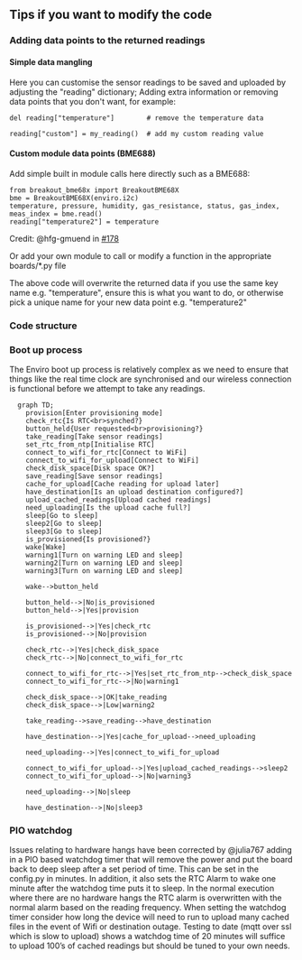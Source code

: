 
## Tips if you want to modify the code
### Adding data points to the returned readings
#### Simple data mangling
Here you can customise the sensor readings to be saved and uploaded by adjusting the "reading" dictionary; Adding extra information or removing data points that you don't want, for example:
```
del reading["temperature"]        # remove the temperature data

reading["custom"] = my_reading()  # add my custom reading value
```

#### Custom module data points (BME688)
Add simple built in module calls here directly such as a BME688:

```
from breakout_bme68x import BreakoutBME68X
bme = BreakoutBME68X(enviro.i2c)
temperature, pressure, humidity, gas_resistance, status, gas_index, meas_index = bme.read()
reading["temperature2"] = temperature
```
Credit: @hfg-gmuend in [#178](https://github.com/pimoroni/enviro/issues/178)
  
Or add your own module to call or modify a function in the appropriate boards/*.py file

The above code will overwrite the returned data if you use the same key name e.g. "temperature", ensure this is what you want to do, or otherwise pick a unique name for your new data point e.g. "temperature2"

### Code structure

### Boot up process

The Enviro boot up process is relatively complex as we need to ensure that things like the real time clock are synchronised and our wireless connection is functional before we attempt to take any readings.

```mermaid
  graph TD;
    provision[Enter provisioning mode]
    check_rtc{Is RTC<br>synched?}
    button_held{User requested<br>provisioning?}
    take_reading[Take sensor readings]
    set_rtc_from_ntp[Initialise RTC]
    connect_to_wifi_for_rtc[Connect to WiFi]
    connect_to_wifi_for_upload[Connect to WiFi]
    check_disk_space[Disk space OK?]
    save_reading[Save sensor readings]
    cache_for_upload[Cache reading for upload later]
    have_destination[Is an upload destination configured?]
    upload_cached_readings[Upload cached readings]
    need_uploading[Is the upload cache full?]
    sleep[Go to sleep]
    sleep2[Go to sleep]
    sleep3[Go to sleep]
    is_provisioned{Is provisioned?}
    wake[Wake]
    warning1[Turn on warning LED and sleep]
    warning2[Turn on warning LED and sleep]
    warning3[Turn on warning LED and sleep]

    wake-->button_held

    button_held-->|No|is_provisioned
    button_held-->|Yes|provision

    is_provisioned-->|Yes|check_rtc
    is_provisioned-->|No|provision

    check_rtc-->|Yes|check_disk_space
    check_rtc-->|No|connect_to_wifi_for_rtc

    connect_to_wifi_for_rtc-->|Yes|set_rtc_from_ntp-->check_disk_space
    connect_to_wifi_for_rtc-->|No|warning1

    check_disk_space-->|OK|take_reading
    check_disk_space-->|Low|warning2

    take_reading-->save_reading-->have_destination

    have_destination-->|Yes|cache_for_upload-->need_uploading

    need_uploading-->|Yes|connect_to_wifi_for_upload

    connect_to_wifi_for_upload-->|Yes|upload_cached_readings-->sleep2
    connect_to_wifi_for_upload-->|No|warning3

    need_uploading-->|No|sleep

    have_destination-->|No|sleep3

```

### PIO watchdog

Issues relating to hardware hangs have been corrected by @julia767 adding in a PIO based watchdog timer that will remove the power and put the board back to deep sleep after a set period of time.  This can be set in the config.py in minutes.  In addition, it also sets the RTC Alarm to wake one minute after the watchdog time puts it to sleep.  In the normal execution where there are no hardware hangs the RTC alarm is overwritten with the normal alarm based on the reading frequency.  When setting the watchdog timer consider how long the device will need to run to upload many cached files in the event of Wifi or destination outage.  Testing to date (mqtt over ssl which is slow to upload) shows a watchdog time of 20 minutes will suffice to upload 100’s of cached readings but should be tuned to your own needs. 